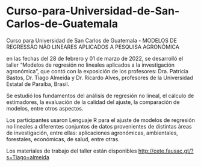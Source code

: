 # Curso-para-Universidad-de-San-Carlos-de-Guatemala
Curso para Universidad de San Carlos de Guatemala - MODELOS DE REGRESSÃO NÃO LINEARES APLICADOS A PESQUISA AGRONÔMICA

en las fechas del 28 de febrero y 01 de marzo de 2022, se desarrolló el taller “Modelos de regresión no lineales aplicados a la investigación agronómica”, que contó con la exposición de los profesores: Dra. Patricia Bastos, Dr. Tiago Almeida y Dr. Ricardo Alves, profesores de la Universidad Estatal de Paraíba, Brasil.

Se estudió los fundamentos del análisis de regresión no lineal, el cálculo de estimadores, la evaluación de la calidad del ajuste, la comparación de modelos, entre otros aspectos.

Los participantes usaron Lenguaje R para el ajuste de modelos de regresión no lineales a diferentes conjuntos de datos provenientes de distintas áreas de investigación, entre ellas: aplicaciones agronómicas, ambientales, forestales, económicas, de salud, entre otras.

Los materiales de trabajo del taller están disponibles http://cete.fausac.gt/?s=Tiago+almeida
